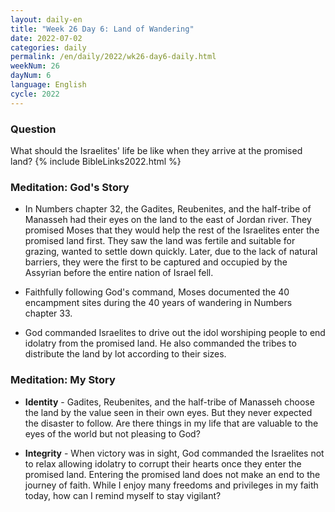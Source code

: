 ```yaml
---
layout: daily-en
title: "Week 26 Day 6: Land of Wandering"
date: 2022-07-02
categories: daily
permalink: /en/daily/2022/wk26-day6-daily.html
weekNum: 26
dayNum: 6
language: English
cycle: 2022
---
```

### Question     
What should the Israelites' life be like when they arrive at the promised land?
{% include BibleLinks2022.html %} 

### Meditation: God's Story   
+ In Numbers chapter 32, the Gadites, Reubenites, and the half-tribe of Manasseh had their eyes on the land to the east of Jordan river. They promised Moses that they would help the rest of the Israelites enter the promised land first. They saw the land was fertile and suitable for grazing, wanted to settle down quickly. Later, due to the lack of natural barriers, they were the first to be captured and occupied by the Assyrian before the entire nation of Israel fell. 

+ Faithfully following God's command, Moses documented the 40 encampment sites during the 40 years of wandering in Numbers chapter 33. 

+ God commanded Israelites to drive out the idol worshiping people to end idolatry from the promised land. He also commanded the tribes to distribute the land by lot according to their sizes. 

### Meditation: My Story   
+ **Identity** - Gadites, Reubenites, and the half-tribe of Manasseh choose the land by the value seen in their own eyes. But they never expected the disaster to follow. Are there things in my life that are valuable to the eyes of the world but not pleasing to God? 

+ **Integrity** - When victory was in sight, God commanded the Israelites not to relax allowing idolatry to corrupt their hearts once they enter the promised land. Entering the promised land does not make an end to the journey of faith. While I enjoy many freedoms and privileges in my faith today, how can I remind myself to stay vigilant? 
